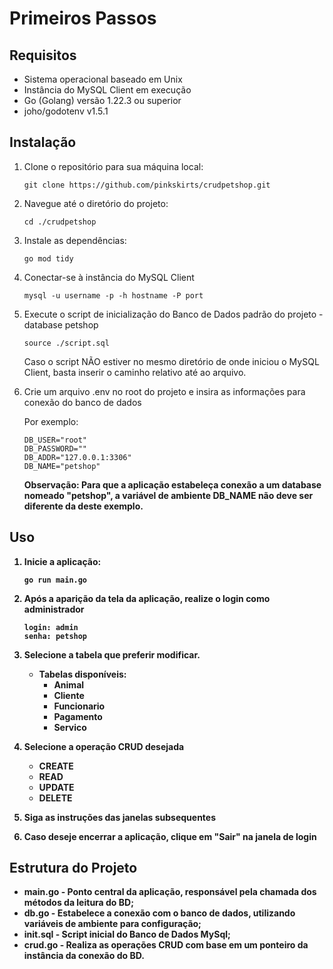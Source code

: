 # Primeiros Passos

## Requisitos
- Sistema operacional baseado em Unix
- Instância do MySQL Client em execução
- Go (Golang) versão 1.22.3 ou superior
- joho/godotenv v1.5.1

## Instalação

1. Clone o repositório para sua máquina local:
   ```
   git clone https://github.com/pinkskirts/crudpetshop.git
   ```

2. Navegue até o diretório do projeto:
   ```
   cd ./crudpetshop
   ```

3. Instale as dependências:
   ```
   go mod tidy
   ```

4. Conectar-se à instância do MySQL Client
   ```
   mysql -u username -p -h hostname -P port
   ```

5. Execute o script de inicialização do Banco de Dados padrão do projeto - database petshop
   ```
   source ./script.sql
   ```
   Caso o script NÃO estiver no mesmo diretório de onde iniciou o MySQL Client, basta inserir o caminho relativo até ao arquivo.

6. Crie um arquivo .env no root do projeto e insira as informações para conexão do banco de dados <br >

   Por exemplo:
   ```
   DB_USER="root"
   DB_PASSWORD=""
   DB_ADDR="127.0.0.1:3306"
   DB_NAME="petshop" 
   ```
   <b>Observação: Para que a aplicação estabeleça conexão a um database nomeado "petshop", a variável de ambiente DB_NAME não deve ser diferente da deste exemplo.<b/>

## Uso

1. Inicie a aplicação:
   ```
   go run main.go
   ```

2. Após a aparição da tela da aplicação, realize o login como administrador
   ```
   login: admin
   senha: petshop
   ```

3. Selecione a tabela que preferir modificar.
   * Tabelas disponíveis:
       - Animal
       - Cliente
       - Funcionario
       - Pagamento
       - Servico
        
5. Selecione a operação CRUD desejada
   * CREATE
   * READ
   * UPDATE
   * DELETE

6. Siga as instruções das janelas subsequentes

7. Caso deseje encerrar a aplicação, clique em "Sair" na janela de login

## Estrutura do Projeto
   * main.go - Ponto central da aplicação, responsável pela chamada dos métodos da leitura do BD;
   * db.go - Estabelece a conexão com o banco de dados, utilizando variáveis de ambiente para configuração;
   * init.sql - Script inicial do Banco de Dados MySql;
   * crud.go - Realiza as operações CRUD com base em um ponteiro da instância da conexão do BD.
